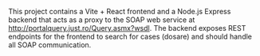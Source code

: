 <!-- Use this file to provide workspace-specific custom instructions to Copilot. For more details, visit https://code.visualstudio.com/docs/copilot/copilot-customization#_use-a-githubcopilotinstructionsmd-file -->

This project contains a Vite + React frontend and a Node.js Express backend that acts as a proxy to the SOAP web service at http://portalquery.just.ro/Query.asmx?wsdl. The backend exposes REST endpoints for the frontend to search for cases (dosare) and should handle all SOAP communication.
